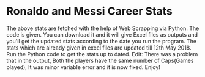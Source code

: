 # Ronaldo and Messi Career Stats

The above stats are fetched with the help of Web Scrapping via Python. The code is given. You can download it and it will give Excel files as outputs and you'll get the updated stats according to the date you run the program. The stats which are already given in excel files are updated till 12th May 2018. Run the Python code to get the stats up to dated.
Edit: There was a problem that in the output, Both the players have the same number of Caps(Games played), It was minor variable error and it is now fixed. Enjoy!